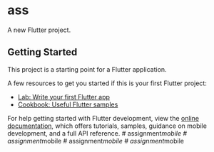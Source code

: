 # ass

A new Flutter project.

## Getting Started

This project is a starting point for a Flutter application.

A few resources to get you started if this is your first Flutter project:

- [Lab: Write your first Flutter app](https://docs.flutter.dev/get-started/codelab)
- [Cookbook: Useful Flutter samples](https://docs.flutter.dev/cookbook)

For help getting started with Flutter development, view the
[online documentation](https://docs.flutter.dev/), which offers tutorials,
samples, guidance on mobile development, and a full API reference.
#   a s s i g n m e n t _ m o b i l e  
 #   a s s i g n m e n t _ m o b i l e  
 #   a s s i g n m e n t _ m o b i l e  
 #   a s s i g n m e n t _ m o b i l e  
 